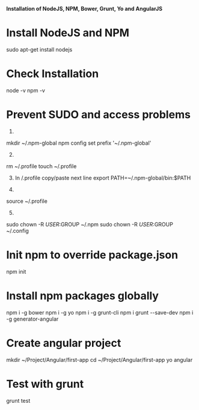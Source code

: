 **Installation of NodeJS, NPM, Bower, Grunt, Yo and AngularJS**

# Install NodeJS and NPM
sudo apt-get install nodejs

# Check Installation
node -v
npm -v

# Prevent SUDO and access problems

1.
mkdir ~/.npm-global
npm config set prefix '~/.npm-global'

2.
rm ~/.profile
touch ~/.profile

3. In /.profile copy/paste next line
export PATH=~/.npm-global/bin:$PATH

4.
source ~/.profile

5.
sudo chown -R $USER:$GROUP ~/.npm
sudo chown -R $USER:$GROUP ~/.config

# Init npm to override package.json
npm init

# Install npm packages globally
npm i -g bower
npm i -g yo
npm i -g grunt-cli
npm i grunt --save-dev
npm i -g generator-angular

# Create angular project
mkdir ~/Project/Angular/first-app
cd ~/Project/Angular/first-app
yo angular

# Test with grunt
grunt test
